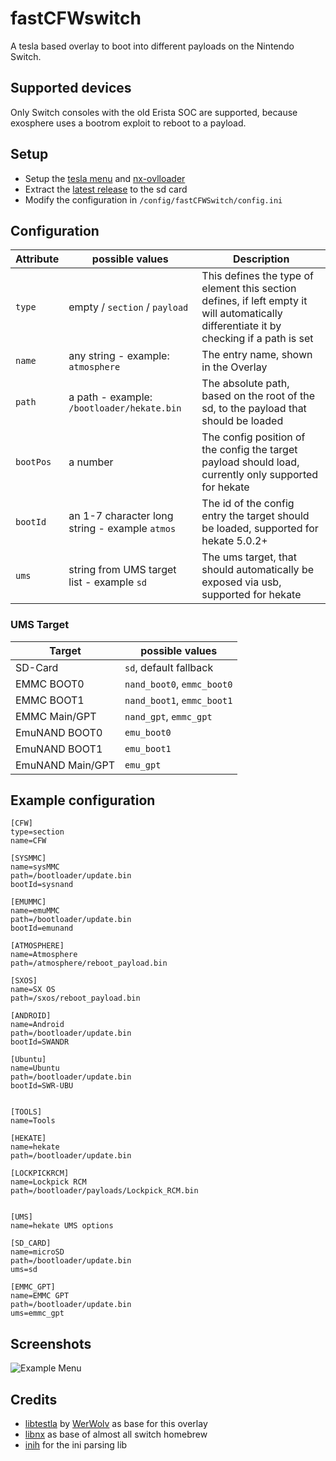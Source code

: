 # fastCFWswitch
A tesla based overlay to boot into different payloads on the Nintendo Switch.

## Supported devices
Only Switch consoles with the old Erista SOC are supported, because exosphere uses a bootrom exploit to reboot to a payload.

## Setup
* Setup the [tesla menu](https://github.com/WerWolv/Tesla-Menu) and [nx-ovlloader](https://github.com/WerWolv/ovl-sysmodules)
* Extract the [latest release](https://github.com/Hartie95/fastCFWswitch/releases/latest) to the sd card
* Modify the configuration in `/config/fastCFWSwitch/config.ini`

## Configuration

Attribute   | possible values                                        | Description
----------- | ------------------------------------------------------ | ----------------
`type`      | empty / `section` / `payload`                          | This defines the type of element this section defines, if left empty it will automatically differentiate it by checking if a path is set
`name`      | any string - example: `atmosphere`                     | The entry name, shown in the Overlay
`path`      | a path - example: `/bootloader/hekate.bin`             | The absolute path, based on the root of the sd, to the payload that should be loaded
`bootPos`   | a number                                               | The config position of the config the target payload should load, currently only supported for hekate
`bootId`    | an 1-7 character long string - example `atmos`         | The id of the config entry the target should be loaded, supported for hekate 5.0.2+ 
`ums`       | string from UMS target list - example `sd`             | The ums target, that should automatically be exposed via usb, supported for hekate

### UMS Target
Target           | possible values                            
---------------- | -----------------------------
SD-Card          | `sd`, default fallback
EMMC BOOT0       | `nand_boot0`, `emmc_boot0`
EMMC BOOT1       | `nand_boot1`, `emmc_boot1`
EMMC Main/GPT    | `nand_gpt`, `emmc_gpt`
EmuNAND BOOT0    | `emu_boot0`
EmuNAND BOOT1    | `emu_boot1`
EmuNAND Main/GPT | `emu_gpt`

## Example configuration
```
[CFW]
type=section
name=CFW

[SYSMMC]
name=sysMMC
path=/bootloader/update.bin
bootId=sysnand

[EMUMMC]
name=emuMMC
path=/bootloader/update.bin
bootId=emunand

[ATMOSPHERE]
name=Atmosphere
path=/atmosphere/reboot_payload.bin

[SXOS]
name=SX OS
path=/sxos/reboot_payload.bin

[ANDROID]
name=Android
path=/bootloader/update.bin
bootId=SWANDR

[Ubuntu]
name=Ubuntu
path=/bootloader/update.bin
bootId=SWR-UBU


[TOOLS]
name=Tools

[HEKATE]
name=hekate
path=/bootloader/update.bin

[LOCKPICKRCM]
name=Lockpick RCM
path=/bootloader/payloads/Lockpick_RCM.bin


[UMS]
name=hekate UMS options

[SD_CARD]
name=microSD
path=/bootloader/update.bin
ums=sd

[EMMC_GPT]
name=EMMC GPT 
path=/bootloader/update.bin
ums=emmc_gpt

```

## Screenshots
![Example Menu](../master/media/exampleMenu.jpg?raw=true)


## Credits
* [libtestla](https://github.com/WerWolv/libtesla) by [WerWolv](https://github.com/WerWolv) as base for this overlay
* [libnx](https://github.com/switchbrew/libnx) as base of almost all switch homebrew
* [inih](https://github.com/benhoyt/inih) for the ini parsing lib
